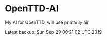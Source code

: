 # OpenTTD-AI
My AI for OpenTTD, will use primarily air

Latest backup: Sun Sep 29 00:21:02 UTC 2019
